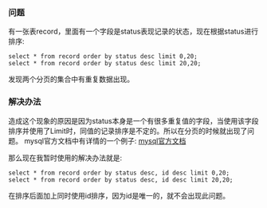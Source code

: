 ### 问题
有一张表record，里面有一个字段是status表现记录的状态，现在根据status进行排序:
```
select * from record order by status desc limit 0,20;
select * from record order by status desc limit 20,20;
```
发现两个分页的集合中有重复数据出现。

### 解决办法
造成这个现象的原因是因为status本身是一个有很多重复值的字段，当使用该字段排序并使用了Limit时，同值的记录排序是不定的。所以在分页的时候就出现了问题。
mysql官方文档中有详情的一个例子: [mysql官方文档](https://dev.mysql.com/doc/refman/5.7/en/limit-optimization.html?_blank)

那么现在我暂时使用的解决办法就是:
```
select * from record order by status desc, id desc limit 0,20;
select * from record order by status desc, id desc limit 20,20;
```
在排序后面加上同时使用id排序，因为id是唯一的，就不会出现此问题。
